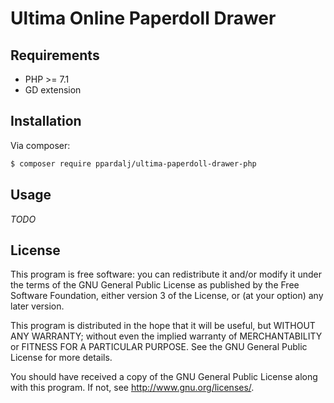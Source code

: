 # Ultima Online Paperdoll Drawer


## Requirements

* PHP >= 7.1
* GD extension

## Installation

Via composer:

```sh
$ composer require ppardalj/ultima-paperdoll-drawer-php
```

## Usage

*TODO*

## License

This program is free software: you can redistribute it and/or modify it under the terms of the GNU General Public License as published by the Free Software Foundation, either version 3 of the License, or (at your option) any later version.

This program is distributed in the hope that it will be useful, but WITHOUT ANY WARRANTY; without even the implied warranty of MERCHANTABILITY or FITNESS FOR A PARTICULAR PURPOSE. See the GNU General Public License for more details.

You should have received a copy of the GNU General Public License along with this program. If not, see <http://www.gnu.org/licenses/>.
